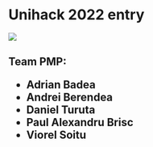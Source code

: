 # Unihack 2022 entry

<img src="https://user-images.githubusercontent.com/32220246/204088323-fee9d3f0-788e-4ce1-b505-5aa9e6431259.gif"/>

<h2> Team PMP: <ul>

  <li>Adrian Badea</li>
  <li>Andrei Berendea</li>
  <li>Daniel Turuta</li>
  <li>Paul Alexandru Brisc</li>
  <li>Viorel Soitu</li>
</ul> </h2>



